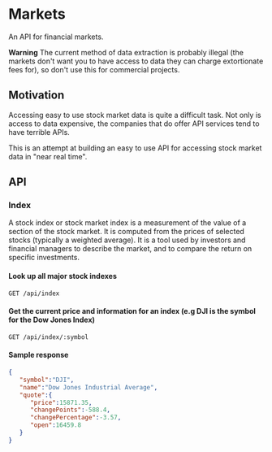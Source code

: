 # Markets

An API for financial markets.

**Warning** The current method of data extraction is probably illegal (the markets don't want you to have access to data they can charge extortionate fees for), so don't use this for commercial projects.

## Motivation

Accessing easy to use stock market data is quite a difficult task. Not only is access to data expensive, the companies
that do offer API services tend to have terrible APIs.

This is an attempt at building an easy to use API for accessing stock market data in "near real time".

## API

### Index

A stock index or stock market index is a measurement of the value of a section of the stock market. It is computed from the prices of selected stocks (typically a weighted average). It is a tool used by investors and financial managers to describe the market, and to compare the return on specific investments.

#### Look up all major stock indexes

```
GET /api/index
```

#### Get the current price and information for an index (e.g DJI is the symbol for the Dow Jones Index)

```
GET /api/index/:symbol
```

#### Sample response

```json
{  
   "symbol":"DJI",
   "name":"Dow Jones Industrial Average",
   "quote":{  
      "price":15871.35,
      "changePoints":-588.4,
      "changePercentage":-3.57,
      "open":16459.8
   }
}
```
